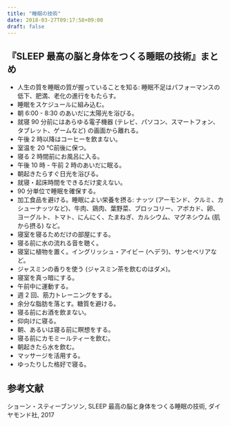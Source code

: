 ```yaml
---
title: "睡眠の技術"
date: 2018-03-27T09:17:58+09:00
draft: false
---
```

## 『SLEEP 最高の脳と身体をつくる睡眠の技術』まとめ

* 人生の質を睡眠の質が握っていることを知る: 睡眠不足はパフォーマンスの低下、肥満、老化の進行をもたらす。
* 睡眠をスケジュールに組み込む。
* 朝 6:00 - 8:30 のあいだに太陽光を浴びる。
* 就寝 90 分前にはあらゆる電子機器 (テレビ、パソコン、スマートフォン、タブレット、ゲームなど) の画面から離れる。
* 午後 2 時以降はコーヒーを飲まない。
* 室温を 20 ℃前後に保つ。
* 寝る 2 時間前にお風呂に入る。
* 午後 10 時 - 午前 2 時のあいだに眠る。
* 朝起きたらすぐ日光を浴びる。
* 就寝・起床時間をできるだけ変えない。
* 90 分単位で睡眠を確保する。
* 加工食品を避ける。睡眠によい栄養を摂る: ナッツ (アーモンド、クルミ、カシューナッツなど)、牛肉、鶏肉、葉野菜、ブロッコリー、アボカド、卵、ヨーグルト、トマト、にんにく、たまねぎ、カルシウム、マグネシウム (肌から摂る) など。
* 寝室を寝るためだけの部屋にする。
* 寝る前に水の流れる音を聴く。
* 寝室に植物を置く。イングリッシュ・アイビー (へデラ)、サンセベリアなど。
* ジャスミンの香りを使う (ジャスミン茶を飲むのはダメ)。
* 寝室を真っ暗にする。
* 午前中に運動する。
* 週 2 回、筋力トレーニングをする。
* 余分な脂肪を落とす。糖質を避ける。
* 寝る前にお酒を飲まない。
* 仰向けに寝る。
* 朝、あるいは寝る前に瞑想をする。
* 寝る前にカモミールティーを飲む。
* 朝起きたら水を飲む。
* マッサージを活用する。
* ゆったりした格好で寝る。

## 参考文献
ショーン・スティーブンソン, SLEEP 最高の脳と身体をつくる睡眠の技術, ダイヤモンド社, 2017
